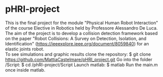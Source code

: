 # pHRI-project
This is the final project for the module "Physical Human Robot Interaction" of the course Elective in Robotics held by Professore Alessandro De Luca.
\
The aim of the project is to develop a collision detection framework based on the paper "Robot Collisions: A Survey on Detection, Isolation, and Identification" (https://ieeexplore.ieee.org/document/8059840) for an elastic joints robot.
\
To see simulations and graphic results clone the repository:
$ git clone https://github.com/MattiaCastelmare/pHRI_project.git
Go into the folder /Script:
$ cd /phRI-project/Script
Launch matlab:
$ matlab 
Run the main.m once inside matlab.

